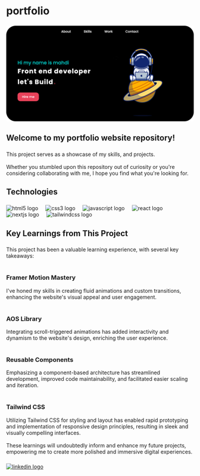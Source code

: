 <h1 align="left">portfolio</h1>

###

<div align="center">
  <img  src="https://github.com/mahdikamyabi1999/portfolio/blob/main/public/coverGithub.png"  />
</div>

###

<p align="left"></p>

###

<h2 align="left">Welcome to my portfolio website repository!</h2>

###

<p align="left">This project serves as a showcase of my skills, and projects. <br><br>Whether you stumbled upon this repository out of curiosity or you're considering collaborating with me, I hope you find what you're looking for.</h3>

###

<h2 align="left">Technologies</h2>

###

<div align="left">
  <img src="https://cdn.jsdelivr.net/gh/devicons/devicon/icons/html5/html5-original.svg" height="40" alt="html5 logo"  />
  <img width="12" />
  <img src="https://cdn.jsdelivr.net/gh/devicons/devicon/icons/css3/css3-original.svg" height="40" alt="css3 logo"  />
  <img width="12" />
  <img src="https://skillicons.dev/icons?i=js" height="40" alt="javascript logo"  />
  <img width="12" />
  <img src="https://cdn.jsdelivr.net/gh/devicons/devicon/icons/react/react-original.svg" height="40" alt="react logo"  />
  <img width="12" />
  <img src="https://skillicons.dev/icons?i=nextjs" height="40" alt="nextjs logo"  />
  <img width="12" />
  <img src="https://cdn.simpleicons.org/tailwindcss/06B6D4" height="40" alt="tailwindcss logo"  />
</div>

###

<h2 align="left">Key Learnings from This Project</h2>

###

<p align="left">This project has been a valuable learning experience, with several key takeaways:<br><br><h3>Framer Motion Mastery</h3>  I've honed my skills in creating fluid animations and custom transitions, enhancing the website's visual appeal and user engagement.<br><br><h3>AOS Library </h3> Integrating scroll-triggered animations has added interactivity and dynamism to the website's design, enriching the user experience.<br><br><h3>Reusable Components</h3> Emphasizing a component-based architecture has streamlined development, improved code maintainability, and facilitated easier scaling and iteration.<br><br><h3>Tailwind CSS</h3> Utilizing Tailwind CSS for styling and layout has enabled rapid prototyping and implementation of responsive design principles, resulting in sleek and visually compelling interfaces.<br><br>These learnings will undoubtedly inform and enhance my future projects, empowering me to create more polished and immersive digital experiences.</p>

###

<div align="left">
  <a href="https://www.linkedin.com/in/mahdikamyabi1999/" target="_blank">
    <img src="https://raw.githubusercontent.com/maurodesouza/profile-readme-generator/master/src/assets/icons/social/linkedin/default.svg" width="52" height="40" alt="linkedin logo"  />
  </a>
</div>

###
